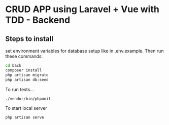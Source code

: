 # CRUD APP using Laravel + Vue with TDD - Backend

## Steps to install

set environment variables for database setup like in .env.example. Then run these commands:
```sh
cd back
composer install
php artisan migrate
php artisan db:seed
```
To run tests...
```sh
./vendor/bin/phpunit
```
To start local server
```sh
php artisan serve
```